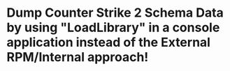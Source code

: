 # Dump Counter Strike 2 Schema Data by using "LoadLibrary" in a console application instead of the External RPM/Internal approach!
